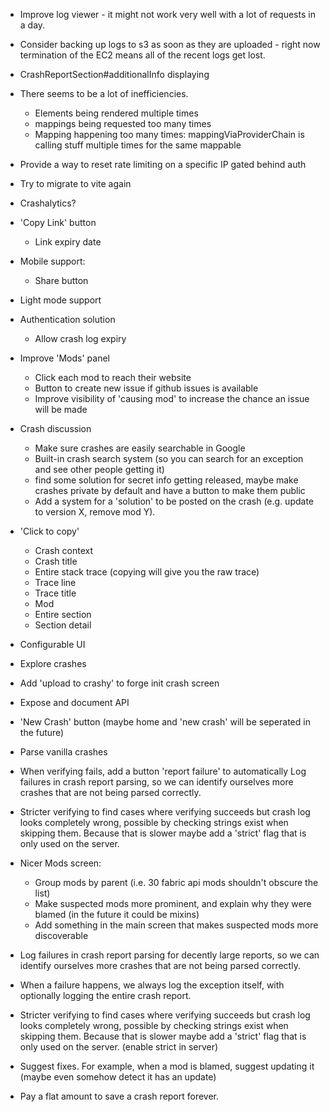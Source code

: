 - Improve log viewer - it might not work very well with a lot of requests in a day. 
- Consider backing up logs to s3 as soon as they are uploaded - right now termination of the EC2 means all of the recent logs get lost. 
- CrashReportSection#additionalInfo displaying
- There seems to be a lot of inefficiencies.
  - Elements being rendered multiple times
  - mappings being requested too many times
  - Mapping happening too many times: mappingViaProviderChain is calling stuff multiple times for the same mappable
- Provide a way to reset rate limiting on a specific IP gated behind auth
- Try to migrate to vite again

- Crashalytics?
- 'Copy Link' button
  - Link expiry date
- Mobile support:
  - Share button
- Light mode support
- Authentication solution
  - Allow crash log expiry
- Improve 'Mods' panel
  - Click each mod to reach their website
  - Button to create new issue if github issues is available
  - Improve visibility of 'causing mod' to increase the chance an issue will be made
- Crash discussion
  - Make sure crashes are easily searchable in Google
  - Built-in crash search system (so you can search for an exception and see other people getting it)
  - find some solution for secret info getting released, maybe make crashes private by default and have a button to make them public
  - Add a system for a 'solution' to be posted on the crash (e.g. update to version X, remove mod Y).
- 'Click to copy'
  - Crash context
  - Crash title
  - Entire stack trace (copying will give you the raw trace)
  - Trace line
  - Trace title
  - Mod
  - Entire section
  - Section detail
- Configurable UI
- Explore crashes
- Add 'upload to crashy' to forge init crash screen
- Expose and document API
- 'New Crash' button (maybe home and 'new crash' will be seperated in the future)
- Parse vanilla crashes
- When verifying fails, add a button 'report failure' to automatically Log failures in crash report parsing, so we can identify ourselves more crashes that are not being parsed correctly.
- Stricter verifying to find cases where verifying succeeds but crash log looks completely wrong,
  possible by checking strings exist when skipping them. Because that is slower maybe add a 'strict' flag that is only used on the server.
- Nicer Mods screen:
  - Group mods by parent (i.e. 30 fabric api mods shouldn't obscure the list)
  - Make suspected mods more prominent, and explain why they were blamed (in the future it could be mixins)
  - Add something in the main screen that makes suspected mods more discoverable
- Log failures in crash report parsing for decently large reports, so we can identify ourselves more crashes that are not being parsed correctly.
- When a failure happens, we always log the exception itself, with optionally logging the entire crash report.
- Stricter verifying to find cases where verifying succeeds but crash log looks completely wrong,
  possible by checking strings exist when skipping them. Because that is slower maybe add a 'strict' flag that is only used on the server. (enable strict in server)
- Suggest fixes. For example, when a mod is blamed, suggest updating it (maybe even somehow detect it has an update)
- Pay a flat amount to save a crash report forever. 
